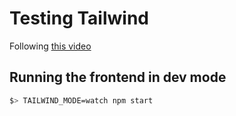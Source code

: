 # Testing Tailwind

Following [this video](https://www.youtube.com/watch?v=pfaSUYaSgRo&ab_channel=Fireship)

## Running the frontend in dev mode

```bash
$> TAILWIND_MODE=watch npm start
```
